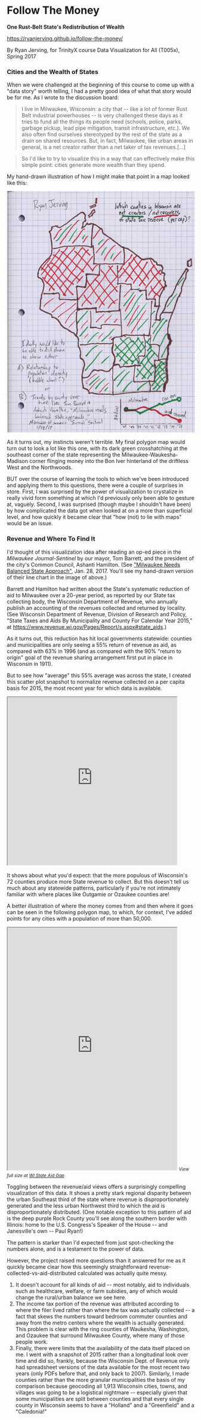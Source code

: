 # Follow The Money
**One Rust-Belt State's Redistribution of Wealth**

https://ryanjerving.github.io/follow-the-money/

By Ryan Jerving, for TrinityX course Data Visualization for All (T005x), Spring 2017

### Cities and the Wealth of States

When we were challenged at the beginning of this course to come up with a "data story" worth telling, I had a pretty good idea of what that story would be for me. As I wrote to the discussion board:

> I live in Milwaukee, Wisconsin: a city that -- like a lot of former Rust Belt industrial powerhouses -- is very challenged these days as it tries to fund all the things its people need (schools, police, parks, garbage pickup, lead pipe mitigation, transit infrastructure, etc.). We also often find ourselves stereotyped by the rest of the state as a drain on shared resources. But, in fact, Milwaukee, like urban areas in general, is a net creator rather than a net taker of tax revenues.[...] 

> So I'd like to try to visualize this in a way that can effectively make this simple point: cities generate more wealth than they spend. 

My hand-drawn illustration of how I might make that point in a map looked like this:

![hand-drawn map](https://raw.githubusercontent.com/ryanjerving/WI-State-Aid-Gap/master/StateRevenueMilwaukeeWisconsin.png "Hand-drawn estimated of State revenue-aid gap across Wisconsin")

As it turns out, my instincts weren't terrible. My final polygon map would turn out to look a lot like this one, with its dark green crosshatching at the southeast corner of the state representing the Milwaukee-Waukesha-Madison corner flinging money into the Bon Iver hinterland of the driftless West and the Northwoods.

BUT over the course of learning the tools to which we've been introduced and applying them to this questions, there were a couple of surprises in store. First, I was surprised by the power of visualization to crystalize in really vivid form something at which I'd previously only been able to gesture at, vaguely. Second, I was surprised (though maybe I shouldn't have been) by how complicated the data got when looked at on a more than superficial level, and how quickly it became clear that "how (not) to lie with maps" would be an issue.

### Revenue and Where To Find It

I'd thought of this visualization idea after reading an op-ed piece in the *Milwaukee Journal-Sentinel* by our mayor, Tom Barrett, and the president of the city's Common Council, Ashanti Hamilton. (See <a href="http://www.jsonline.com/story/opinion/crossroads/2017/01/28/barrett-hamilton-milwaukee-needs-balanced-state-approach/97196352/">"Milwaukee Needs Balanced State Approach"</a>, Jan. 28, 2017. You'll see my hand-drawn version of their line chart in the image of above.) 

Barrett and Hamilton had written about the State's systematic reduction of aid to Milwaukee over a 20-year period, as reported by our State tax collecting body, the Wisconsin Department of Revenue, who annually publish an accounting of the revenues collected and returned by locality. (See Wisconsin Department of Revenue, Division of Research and Policy, "State Taxes and Aids By Municipality and County For Calendar Year 2015," at <a href="https://www.revenue.wi.gov/Pages/Report/s.aspx#state_aids">https://www.revenue.wi.gov/Pages/Report/s.aspx#state_aids</a>.)

As it turns out, this reduction has hit local governments statewide: counties and municipalities are only seeing a 55% return of revenue as aid, as compared with 63% in 1996 (and as compared with the 90% "return to origin" goal of the revenue sharing arrangement first put in place in Wisconsin in 1911). 

But to see how "average" this 55% average was across the state, I created this scatter plot snapshot to normalize revenue collected on a per capita basis for 2015, the most recent year for which data is available. 

<iframe src= "https://ryanjerving.github.io/highcharts-scatter-WI-pop-rev/index.html" width="90%" height="450"></iframe>

It shows about what you'd expect: that the more populous of Wisconsin's 72 counties produce more State revenue to collect. But this doesn't tell us much about any statewide patterns, particularly if you're not intimately familiar with where places like Outgamie or Ozaukee counties are!

A better illustration of where the money comes from and then where it goes can be seen in the following polygon map, to which, for context, I've added points for any cities with a population of more than 50,000.

<iframe src= "https://ryanjerving.github.io/WI-State-Aid-Gap/" width="90%" height="650"></iframe>
<small><em>View full size at <a href="https://ryanjerving.github.io/WI-State-Aid-Gap/">WI State Aid Gap</a></em></small>

Toggling between the revenue/aid views offers a surprisingly compelling visualization of this data. It shows a pretty stark regional disparity between the urban Southeast third of the state where revenue is disproportionately generated and the less urban Northwest third to which the aid is disproportionately distributed. (One notable exception to this pattern of aid is the deep purple Rock County you'll see along the southern border with Illinois: home to the U.S. Congress's Speaker of the House -- and Janesville's own -- Paul Ryan!) 

The pattern is starker than I'd expected from just spot-checking the numbers alone, and is a testament to the power of data. 

However, the project raised more questions than it answered for me as it quickly became clear how this seemingly straightforward revenue-collected-vs-aid-distributed calculated was actually quite messy.

1. It doesn't account for all kinds of aid -- most notably, aid to individuals such as healthcare, welfare, or farm subidies, any of which would change the rural/urban balance we see here.
2. The income tax portion of the revenue was attributed according to where the filer lived rather than where the tax was actually collected -- a fact that skews the numbers toward bedroom commuter counties and away from the metro centers where the wealth is actually generated. This problem is clear with the ring counties of Waukesha, Washington, and Ozaukee that surround Milwaukee County, where many of those people work. 
3. Finally, there were limits that the availability of the data itself placed on me. I went with a snapshot of 2015 rather than a longitudinal look over time and did so, frankly, because the Wisconsin Dept. of Revenue only had spreadsheet versions of the data available for the most recent two years (only PDFs before that, and only back to 2007). Similarly, I made counties rather than the more granular municipalities the basis of my comparison because geocoding all 1,913 Wisconsin cities, towns, and villages was going to be a logistical nightmare -- especially given that some municipalities are split between counties and that every single county in Wisconsin seems to have a "Holland" and a "Greenfield" and a "Caledonia!"
